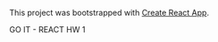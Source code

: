 This project was bootstrapped with [Create React App](https://github.com/facebook/create-react-app).

GO IT - REACT HW 1
